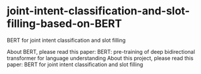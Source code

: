 # joint-intent-classification-and-slot-filling-based-on-BERT
BERT for joint intent classification and slot filling


About BERT, please read this paper: BERT: pre-training of deep bidirectional transformer for language understanding
About this project, please read this paper: BERT for joint intent classification and slot filling
